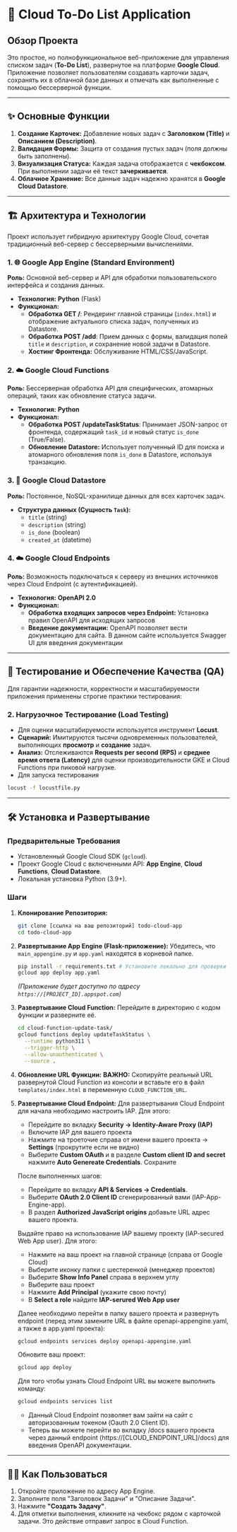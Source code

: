 # 🚀 Cloud To-Do List Application

## Обзор Проекта

Это простое, но полнофункциональное веб-приложение для управления списком задач (**To-Do List**), развернутое на платформе **Google Cloud**. Приложение позволяет пользователям создавать карточки задач, сохранять их в облачной базе данных и отмечать как выполненные с помощью бессерверной функции.

---

## ✨ Основные Функции

1.  **Создание Карточек:** Добавление новых задач с **Заголовком (Title)** и **Описанием (Description)**.
2.  **Валидация Формы:** Защита от создания пустых задач (поля должны быть заполнены).
3.  **Визуализация Статуса:** Каждая задача отображается с **чекбоксом**. При выполнении задачи её текст **зачеркивается**.
4.  **Облачное Хранение:** Все данные задач надежно хранятся в **Google Cloud Datastore**.

---

## 🏗️ Архитектура и Технологии

Проект использует гибридную архитектуру Google Cloud, сочетая традиционный веб-сервер с бессерверными вычислениями.

### 1. 🌐 Google App Engine (Standard Environment)

**Роль:** Основной веб-сервер и API для обработки пользовательского интерфейса и создания данных.

* **Технология:** **Python** (Flask)
* **Функционал:**
    * **Обработка GET /**: Рендеринг главной страницы (`index.html`) и отображение актуального списка задач, полученных из Datastore.
    * **Обработка POST /add**: Прием данных с формы, валидация полей `title` и `description`, и сохранение новой задачи в Datastore.
    * **Хостинг Фронтенда:** Обслуживание HTML/CSS/JavaScript.

### 2. ☁️ Google Cloud Functions

**Роль:** Бессерверная обработка API для специфических, атомарных операций, таких как обновление статуса задачи.

* **Технология:** **Python**
* **Функционал:**
    * **Обработка POST /updateTaskStatus**: Принимает JSON-запрос от фронтенда, содержащий `task_id` и новый статус `is_done` (True/False).
    * **Обновление Datastore:** Использует полученный ID для поиска и атомарного обновления поля `is_done` в Datastore, используя транзакцию.

### 3. 💾 Google Cloud Datastore

**Роль:** Постоянное, NoSQL-хранилище данных для всех карточек задач.

* **Структура данных (Сущность `Task`):**
    * `title` (string)
    * `description` (string)
    * `is_done` (boolean)
    * `created_at` (datetime)

### 4. ☁️ Google Cloud Endpoints

**Роль:** Возможность подключаться к серверу из внешних источников через Cloud Endpoint (с аутентификацией).

* **Технология:** **OpenAPI 2.0**
* **Функционал:**
    * **Обработка входящих запросов через Endpoint:** Установка правил OpenAPI для исходящих запросов
    * **Введение документации:** OpenAPI позволяет вести документацию для сайта. В данном сайте используется Swagger UI для введения документации

---

## 🧪 Тестирование и Обеспечение Качества (QA)

Для гарантии надежности, корректности и масштабируемости приложения применены строгие практики тестирования:

### 2. Нагрузочное Тестирование (Load Testing)

* Для оценки масштабируемости используется инструмент **Locust**.
* **Сценарий:** Имитируются тысячи одновременных пользователей, выполняющих **просмотр** и **создание** задач.
* **Анализ:** Отслеживаются **Requests per second (RPS)** и **среднее время ответа (Latency)** для оценки производительности GKE и Cloud Functions при пиковой нагрузке.
* Для запуска тестирования
```bash
locust -f locustfile.py
```
---

## 🛠️ Установка и Развертывание

### Предварительные Требования

* Установленный Google Cloud SDK (`gcloud`).
* Проект Google Cloud с включенными API: **App Engine**, **Cloud Functions**, **Cloud Datastore**.
* Локальная установка Python (3.9+).

### Шаги

1.  **Клонирование Репозитория:**
    ```bash
    git clone [ссылка на ваш репозиторий] todo-cloud-app
    cd todo-cloud-app
    ```

2.  **Развертывание App Engine (Flask-приложение):**
    Убедитесь, что `main_appengine.py` и `app.yaml` находятся в корневой папке.
    ```bash
    pip install -r requirements.txt # Установите локально для проверки
    gcloud app deploy app.yaml
    ```
    *(Приложение будет доступно по адресу `https://[PROJECT_ID].appspot.com`)*

3.  **Развертывание Cloud Function:**
    Перейдите в директорию с кодом функции и разверните её.
    ```bash
    cd cloud-function-update-task/ 
    gcloud functions deploy updateTaskStatus \
      --runtime python311 \
      --trigger-http \
      --allow-unauthenticated \
      --source .
    ```

4.  **Обновление URL Функции:**
    **ВАЖНО:** Скопируйте реальный URL развернутой Cloud Function из консоли и вставьте его в файл `templates/index.html` в переменную `CLOUD_FUNCTION_URL`.

5. **Развертывание Cloud Endpoint:**
    Для развертывания Cloud Endpoint для начала необходимо настроить IAP. Для этого:
    
    * Перейдите во вкладку **Security -> Identity-Aware Proxy (IAP)**
    * Включите IAP для вашего проекта
    * Нажмите на троеточие справа от имени вашего проекта -> **Settings** (прокрутите если не видно)
    * Выберите **Custom OAuth** и в разделе **Custom client ID and secret** нажмите **Auto Genereate Credentials**. Сохраните

    После выполненных шагов:
    
    * Перейдите во вкладку **API & Services -> Credentials**.
    * Выберите **OAuth 2.0 Client ID** сгенерированный вами (IAP-App-Engine-app).
    * В раздел **Authorized JavaScript origins** добавьте URL адрес вашего проекта.

    Выдайте право на использование IAP вашему проекту (IAP-secured Web App user). Для этого:
    * Нажмите на ваш проект на главной странице (справа от Google Cloud)
    * Выберите иконку папки с шестеренкой (менеджер проектов)
    * Выберите **Show Info Panel** справа в верхнем углу
    * Выберите ваш проект
    * Нажмите **Add Principal** (укажите свою почту)
    * В **Select a role** найдите **IAP-serured Web App user**
    
    Далее необходимо перейти в папку вашего проекта и развернуть endpoint (перед этим замените URL в файле openapi-appengine.yaml, а также в app.yaml проекта):
    ```bash
    gcloud endpoints services deploy openapi-appengine.yaml
    ```
    Обновите ваш проект:
    ```bash
    gcloud app deploy
    ```

    Для того чтобы узнать Cloud Endpoint URL вы можете выполнить команду:
    ```bash
    gcloud endpoints services list
    ```

    * Данный Cloud Endpoint позволяет вам зайти на сайт с авторизованным токеном (Oauth 2.0 Client ID).
    * Теперь вы можете перейти во вкладку /docs вашего проекта через данный endpoint (https://[CLOUD_ENDPOINT_URL]/docs) для введения OpenAPI документации.
---

## 👨‍💻 Как Пользоваться

1.  Откройте приложение по адресу App Engine.
2.  Заполните поля "Заголовок Задачи" и "Описание Задачи".
3.  Нажмите **"Создать Задачу"**.
4.  Для отметки выполнения, кликните на чекбокс рядом с карточкой задачи. Это действие отправит запрос в Cloud Function.

